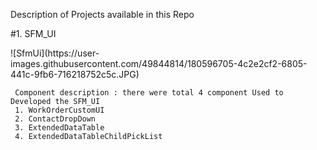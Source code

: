 
Description of Projects  available in this Repo

#1.  SFM_UI 

   <div style="height = 50 ;">
   ![SfmUi](https://user-images.githubusercontent.com/49844814/180596705-4c2e2cf2-6805-441c-9fb6-716218752c5c.JPG)
   <div>
  
     Component description : there were total 4 component Used to Developed the SFM_UI
     1. WorkOrderCustomUI
     2. ContactDropDown
     3. ExtendedDataTable
     4. ExtendedDataTableChildPickList
     
     
     
     
     


